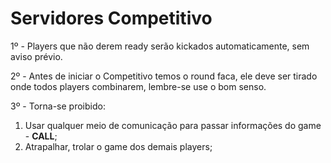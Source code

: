 # Servidores Competitivo

1º - Players que não derem ready serão kickados automaticamente, sem aviso prévio.

2º - Antes de iniciar o Competitivo temos o round faca, ele deve ser tirado onde todos players combinarem, lembre-se use o bom senso.

3º - Torna-se proibido:

1. Usar qualquer meio de comunicação para passar informações do game - **CALL**;
2. Atrapalhar, trolar o game dos demais players;
